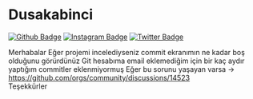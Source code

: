 # Dusakabinci

[![Github Badge](https://img.shields.io/badge/-Github-000?style=quare&labelColor=000&logo=Github&logoColor=white&link=link)](https://github.com/YEBay1) 
[![Instagram Badge](https://img.shields.io/badge/-Instagram-C13584?style=flat-quare&labelColor=C13584&logo=instagram&logoColor=white&link=link)](https://www.instagram.com/yunusemre_bayezit/) 
[![Twitter Badge](https://img.shields.io/badge/-Twitter-757575?style=flat-quare&labelColor=757575&logo=Twitter&logoColor=white&link=link)](https://twitter.com/YunusBayezit11) 


Merhabalar
Eğer projemi incelediyseniz commit ekranımın ne kadar boş olduğunu görürdünüz 
Git hesabıma email eklemediğim için bir kaç aydır yaptığım commitler eklenmiyormuş
Eğer bu sorunu yaşayan varsa -> https://github.com/orgs/community/discussions/14523    
Teşekkürler 

